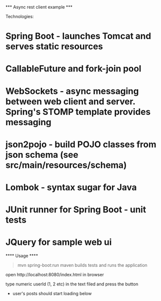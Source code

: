 *** Async rest client example *** 

Technologies:
# Spring Boot - launches Tomcat and serves static resources
# CallableFuture and fork-join pool
# WebSockets - async messaging between web client and server. Spring's STOMP template provides messaging
# json2pojo - build POJO classes from json schema (see src/main/resources/schema)
# Lombok - syntax sugar for Java
# JUnit runner for Spring Boot - unit tests
# JQuery for sample web ui

**** Usage ****
>mvn spring-boot:run
maven builds tests and runs the application

open http://localhost:8080/index.html in browser

type numeric userId (1, 2 etc) in the text filed and press the button 
- user's posts should start loading below  
